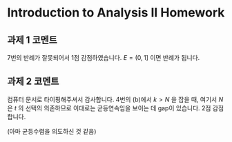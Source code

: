 # Introduction to Analysis II Homework

## 과제 1 코멘트

7번의 반례가 잘못되어서 1점 감점하였습니다. $E=(0, 1]$ 이면 반례가 됩니다.

## 과제 2 코멘트

컴퓨터 문서로 타이핑해주셔서 감사합니다. 4번의 (b)에서 $k > N$ 을 잡을 때, 여기서 $N$ 은 $t$ 의 선택의 의존하므로 이대로는 균등연속임을 보이는 데 gap이 있습니다. 2점 감점합니다.

(아마 균등수렴을 의도하신 것 같음)

